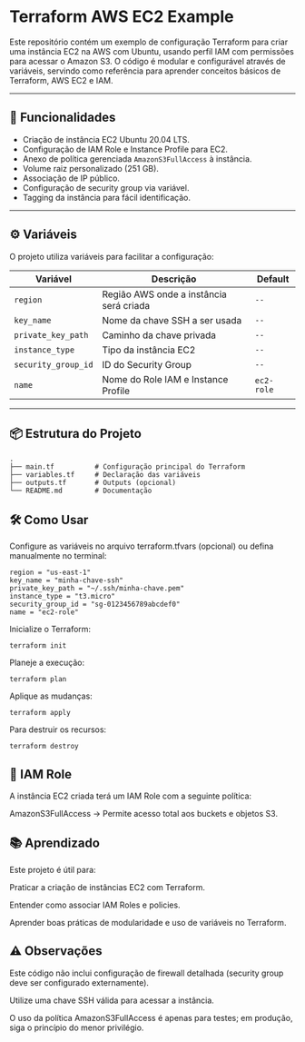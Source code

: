 # Terraform AWS EC2 Example

Este repositório contém um exemplo de configuração Terraform para criar uma instância EC2 na AWS com Ubuntu, usando perfil IAM com permissões para acessar o Amazon S3. O código é modular e configurável através de variáveis, servindo como referência para aprender conceitos básicos de Terraform, AWS EC2 e IAM.

---

## 🚀 Funcionalidades

- Criação de instância EC2 Ubuntu 20.04 LTS.
- Configuração de IAM Role e Instance Profile para EC2.
- Anexo de política gerenciada `AmazonS3FullAccess` à instância.
- Volume raiz personalizado (251 GB).
- Associação de IP público.
- Configuração de security group via variável.
- Tagging da instância para fácil identificação.

---

## ⚙️ Variáveis

O projeto utiliza variáveis para facilitar a configuração:

| Variável             | Descrição                                      | Default |
|----------------------|-----------------------------------------------|---------|
| `region`             | Região AWS onde a instância será criada      | `--`    |
| `key_name`           | Nome da chave SSH a ser usada                 | `--`    |
| `private_key_path`   | Caminho da chave privada                       | `--`    |
| `instance_type`      | Tipo da instância EC2                          | `--`    |
| `security_group_id`  | ID do Security Group                           | `--`    |
| `name`               | Nome do Role IAM e Instance Profile           | `ec2-role` |

---

## 📦 Estrutura do Projeto

```text
.
├── main.tf          # Configuração principal do Terraform
├── variables.tf     # Declaração das variáveis
├── outputs.tf       # Outputs (opcional)
└── README.md        # Documentação
```
## 🛠️ Como Usar


Configure as variáveis no arquivo terraform.tfvars (opcional) ou defina manualmente no terminal:
```
region = "us-east-1"
key_name = "minha-chave-ssh"
private_key_path = "~/.ssh/minha-chave.pem"
instance_type = "t3.micro"
security_group_id = "sg-0123456789abcdef0"
name = "ec2-role"
```

Inicialize o Terraform:
```
terraform init

```
Planeje a execução:
```
terraform plan
```

Aplique as mudanças:
```
terraform apply
```
Para destruir os recursos:
```
terraform destroy
```
## 🔐 IAM Role

A instância EC2 criada terá um IAM Role com a seguinte política:

AmazonS3FullAccess → Permite acesso total aos buckets e objetos S3.

## 📚 Aprendizado

Este projeto é útil para:

Praticar a criação de instâncias EC2 com Terraform.

Entender como associar IAM Roles e policies.

Aprender boas práticas de modularidade e uso de variáveis no Terraform.

## ⚠️ Observações

Este código não inclui configuração de firewall detalhada (security group deve ser configurado externamente).

Utilize uma chave SSH válida para acessar a instância.

O uso da política AmazonS3FullAccess é apenas para testes; em produção, siga o princípio do menor privilégio.